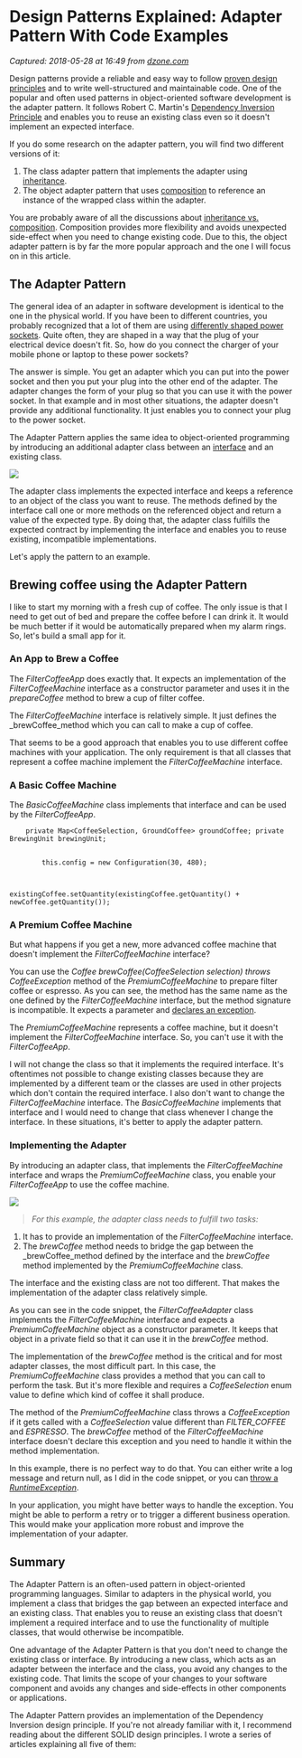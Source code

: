 # Design Patterns Explained: Adapter Pattern With Code Examples

_Captured: 2018-05-28 at 16:49 from [dzone.com](https://dzone.com/articles/design-patterns-explained-adapter-pattern-with-cod?edition=379196&utm_source=Daily%20Digest&utm_medium=email&utm_campaign=Daily%20Digest%202018-05-27)_

Design patterns provide a reliable and easy way to follow [proven design principles](https://stackify.com/solid-design-principles/) and to write well-structured and maintainable code. One of the popular and often used patterns in object-oriented software development is the adapter pattern. It follows Robert C. Martin's [Dependency Inversion Principle](https://stackify.com/dependency-inversion-principle/) and enables you to reuse an existing class even so it doesn't implement an expected interface.

If you do some research on the adapter pattern, you will find two different versions of it:

  1. The class adapter pattern that implements the adapter using [inheritance](https://stackify.com/oop-concept-inheritance/).
  2. The object adapter pattern that uses [composition](https://stackify.com/oop-concepts-composition/) to reference an instance of the wrapped class within the adapter.

You are probably aware of all the discussions about [inheritance vs. composition](https://www.thoughtworks.com/de/insights/blog/composition-vs-inheritance-how-choose). Composition provides more flexibility and avoids unexpected side-effect when you need to change existing code. Due to this, the object adapter pattern is by far the more popular approach and the one I will focus on in this article.

## The Adapter Pattern

The general idea of an adapter in software development is identical to the one in the physical world. If you have been to different countries, you probably recognized that a lot of them are using [differently shaped power sockets](https://www.power-plugs-sockets.com/). Quite often, they are shaped in a way that the plug of your electrical device doesn't fit. So, how do you connect the charger of your mobile phone or laptop to these power sockets?

The answer is simple. You get an adapter which you can put into the power socket and then you put your plug into the other end of the adapter. The adapter changes the form of your plug so that you can use it with the power socket. In that example and in most other situations, the adapter doesn't provide any additional functionality. It just enables you to connect your plug to the power socket.

The Adapter Pattern applies the same idea to object-oriented programming by introducing an additional adapter class between an [interface](https://docs.oracle.com/javase/tutorial/java/concepts/interface.html) and an existing class.

![](https://stackify.com/wp-content/uploads/2018/05/adapter-pattern-concept-18941.png)

The adapter class implements the expected interface and keeps a reference to an object of the class you want to reuse. The methods defined by the interface call one or more methods on the referenced object and return a value of the expected type. By doing that, the adapter class fulfills the expected contract by implementing the interface and enables you to reuse existing, incompatible implementations.

Let's apply the pattern to an example.

## Brewing coffee using the Adapter Pattern

I like to start my morning with a fresh cup of coffee. The only issue is that I need to get out of bed and prepare the coffee before I can drink it. It would be much better if it would be automatically prepared when my alarm rings. So, let's build a small app for it.

### An App to Brew a Coffee

The _FilterCoffeeApp_ does exactly that. It expects an implementation of the _FilterCoffeeMachine_ interface as a constructor parameter and uses it in the _prepareCoffee_ method to brew a cup of filter coffee.

The _FilterCoffeeMachine_ interface is relatively simple. It just defines the _brewCoffee_method which you can call to make a cup of coffee.

That seems to be a good approach that enables you to use different coffee machines with your application. The only requirement is that all classes that represent a coffee machine implement the _FilterCoffeeMachine_ interface.

### A Basic Coffee Machine

The _BasicCoffeeMachine_ class implements that interface and can be used by the _FilterCoffeeApp_.
    
    
        private Map<CoffeeSelection, GroundCoffee> groundCoffee; private BrewingUnit brewingUnit;
    
    
            this.config = new Configuration(30, 480);
    
    
                    existingCoffee.setQuantity(existingCoffee.getQuantity() + newCoffee.getQuantity());

### A Premium Coffee Machine

But what happens if you get a new, more advanced coffee machine that doesn't implement the _FilterCoffeeMachine_ interface?

You can use the _Coffee brewCoffee(CoffeeSelection selection) throws CoffeeException_ method of the _PremiumCoffeeMachine_ to prepare filter coffee or espresso. As you can see, the method has the same name as the one defined by the _FilterCoffeeMachine_ interface, but the method signature is incompatible. It expects a parameter and [declares an exception](https://stackify.com/specify-handle-exceptions-java/).

The _PremiumCoffeeMachine_ represents a coffee machine, but it doesn't implement the _FilterCoffeeMachine_ interface. So, you can't use it with the _FilterCoffeeApp_.

I will not change the class so that it implements the required interface. It's oftentimes not possible to change existing classes because they are implemented by a different team or the classes are used in other projects which don't contain the required interface. I also don't want to change the _FilterCoffeeMachine_ interface. The _BasicCoffeeMachine_ implements that interface and I would need to change that class whenever I change the interface. In these situations, it's better to apply the adapter pattern.

### Implementing the Adapter

By introducing an adapter class, that implements the _FilterCoffeeMachine_ interface and wraps the _PremiumCoffeeMachine_ class, you enable your _FilterCoffeeApp_ to use the coffee machine.

![](https://stackify.com/wp-content/uploads/2018/05/adapter-pattern-example-18928.png)

> _For this example, the adapter class needs to fulfill two tasks:_

  1. It has to provide an implementation of the _FilterCoffeeMachine_ interface.
  2. The _brewCoffee_ method needs to bridge the gap between the _brewCoffee_method defined by the interface and the _brewCoffee_ method implemented by the _PremiumCoffeeMachine_ class.

The interface and the existing class are not too different. That makes the implementation of the adapter class relatively simple.

As you can see in the code snippet, the _FilterCoffeeAdapter_ class implements the _FilterCoffeeMachine_ interface and expects a _PremiumCoffeeMachine_ object as a constructor parameter. It keeps that object in a private field so that it can use it in the _brewCoffee_ method.

The implementation of the _brewCoffee_ method is the critical and for most adapter classes, the most difficult part. In this case, the _PremiumCoffeeMachine_ class provides a method that you can call to perform the task. But it's more flexible and requires a _CoffeeSelection_ enum value to define which kind of coffee it shall produce.

The method of the _PremiumCoffeeMachine_ class throws a _CoffeeException_ if it gets called with a _CoffeeSelection_ value different than _FILTER_COFFEE_ and _ESPRESSO_. The _brewCoffee_ method of the _FilterCoffeeMachine_ interface doesn't declare this exception and you need to handle it within the method implementation.

In this example, there is no perfect way to do that. You can either write a log message and return null, as I did in the code snippet, or you can [throw a ](https://stackify.com/specify-handle-exceptions-java/)_[RuntimeException](https://stackify.com/specify-handle-exceptions-java/)_.

In your application, you might have better ways to handle the exception. You might be able to perform a retry or to trigger a different business operation. This would make your application more robust and improve the implementation of your adapter.

## Summary

The Adapter Pattern is an often-used pattern in object-oriented programming languages. Similar to adapters in the physical world, you implement a class that bridges the gap between an expected interface and an existing class. That enables you to reuse an existing class that doesn't implement a required interface and to use the functionality of multiple classes, that would otherwise be incompatible.

One advantage of the Adapter Pattern is that you don't need to change the existing class or interface. By introducing a new class, which acts as an adapter between the interface and the class, you avoid any changes to the existing code. That limits the scope of your changes to your software component and avoids any changes and side-effects in other components or applications.

The Adapter Pattern provides an implementation of the Dependency Inversion design principle. If you're not already familiar with it, I recommend reading about the different SOLID design principles. I wrote a series of articles explaining all five of them:
